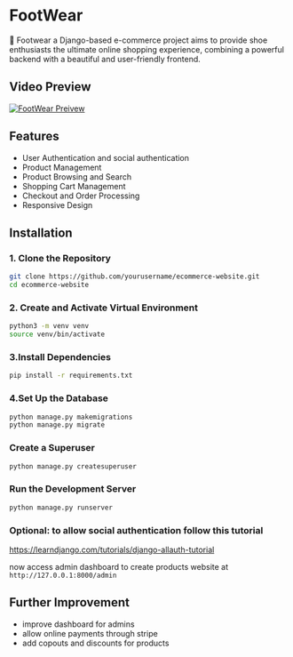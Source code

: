 # FootWear

👟️ Footwear a Django-based e-commerce project aims to provide shoe enthusiasts the ultimate online shopping experience, combining a powerful backend with a beautiful and user-friendly frontend. 
## Video Preview
[![FootWear Preivew](https://img.youtube.com/vi/DEevoUPlKTU/0.jpg)](https://www.youtube.com/watch?v=DEevoUPlKTU)

## Features

- User Authentication and social authentication
- Product Management
- Product Browsing and Search
- Shopping Cart Management
- Checkout and Order Processing
- Responsive Design

## Installation

### 1. Clone the Repository

```bash
git clone https://github.com/yourusername/ecommerce-website.git
cd ecommerce-website
```

### 2. Create and Activate Virtual Environment

```bash
python3 -m venv venv
source venv/bin/activate
```

### 3.Install Dependencies

```bash
pip install -r requirements.txt
```

### 4.Set Up the Database

```bash
python manage.py makemigrations
python manage.py migrate
```

### Create a Superuser

```bash
python manage.py createsuperuser
```

### Run the Development Server

```bash
python manage.py runserver
```
### Optional: to allow social authentication follow this tutorial
https://learndjango.com/tutorials/django-allauth-tutorial

now access admin dashboard to create products website at `http://127.0.0.1:8000/admin`

## Further Improvement

- improve dashboard for admins
- allow online payments through stripe
- add copouts and discounts for products
